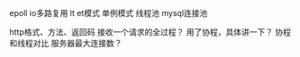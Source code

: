 epoll io多路复用
lt et模式
单例模式
线程池
mysql连接池

http格式、方法、返回码
接收一个请求的全过程？
用了协程，具体讲一下？
协程和线程对比
服务器最大连接数？





